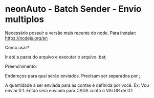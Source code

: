 # neonAuto - Batch Sender - Envio multiplos

Necessário possuir a versão mais recente do node.
Para instalar: https://nodejs.org/en


Como usar? 

Ir até a pasta do arquivo e executar o arquivo .bat;

Preenchimento:

Endereços para qual serão enviados. Precisam ser separados por ;

A quantidade a ser enviada para as contas é definida por você. Ex: Vou enviar 0.1. Então será enviado para CADA conta o VALOR de 0.1

